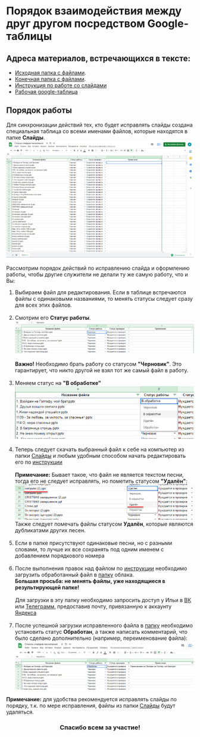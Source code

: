﻿# Порядок взаимодействия между друг другом посредством Google-таблицы

## Адреса материалов, встречающихся в тексте:

- [Исходная папка с файлами](https://disk.yandex.ru/d/bHBqkWu96JfheQ).
- [Конечная папка с файлами](https://disk.yandex.ru/d/ReiOkqfXS3DXiw).
- [Инструкция по работе со слайдами](./slide_editing.md)
- [Рабочая google-таблица](https://docs.google.com/spreadsheets/d/1X98t5UnKPlcsj7Vc_KmZmoFBhndB0eH32p9lJVMdum4/edit#gid=0)

## Порядок работы

Для синхронизации действий тех, кто будет исправлять слайды создана специальная таблица со всеми именами файлов, которые
находятся в папке **Слайды**.
![g-table_view](./imgs/g-table_view.jpg)
<br /><br />
Рассмотрим порядок действий по исправлению слайда и оформлению работы, чтобы другие служители не делали ту же самую
работу, что и Вы:

1. Выбираем файл для редактирования. Если в таблице встречаются файлы с одинаковыми названиями, то менять статусы
   следует сразу для всех этих файлов.
   <br /><br />
0. Смотрим его **Статус работы**.
   <br />
   ![g-table_work_state](./imgs/g-table_work_state.jpg)
   <br /><br />
   **Важно!** Необходимо брать работу со статусом **"Черновик"**. Это гарантирует, что никто другой не взял тот же самый
   файл в работу.
   <br /><br />
0. Меняем статус на **"В обработке"**
   <br />
   ![g-table_set_state.jpg](./imgs/g-table_set_state.jpg)
   <br /><br />
0. Теперь следует скачать выбранный файл к себе на компьютер из папки
   [Слайды](https://disk.yandex.ru/d/bHBqkWu96JfheQ)
   и любым удобным способом начать редактировать его по [инструкции](./slide_editing.md)
   <br /><br />
   **Примечание:** Бывает такое, что файл не является текстом песни, тогда его не следует исправлять, но пометить
   статусом **"Удалён"**:
   <br />
   ![g-table_set_state_del](./imgs/g-table_set_state_del.jpg)
   <br />
   Также следует помечать файлы статусом **Удалён**, которые являются дубликатами других песен.
   <br /><br />
0. Если в папке присутствуют одинаковые песни, но с разными словами, то лучше их все сохранять под одним именем с
   добавлением порядкового номера
   <br /><br />
0. После выполнения правок над файлом по [инструкции](./slide_editing.md)
   необходимо загрузить обработанный файл в [папку](https://disk.yandex.ru/d/ReiOkqfXS3DXiw) облака.
   <br />
   **Большая просьба: не менять файлы, уже находящиеся в результирующей папке!**
   <br /><br />
   Для загрузки в эту папку необходимо запросить доступ у Ильи в [ВК](https://vk.com/kuboork)
   или [Телеграмм](https://t.me/kuboork), предоставив почту, привязанную к аккаунту [Яндекса](https://yandex.ru)
   <br /><br />
0. После успешной загрузки исправленного файла в [папку](https://disk.yandex.ru/d/ReiOkqfXS3DXiw)
   необходимо установить статус **Обработан**, а также написать комментарий, что было сделано дополнительно (например,
   переименование файла):
   <br />
   ![g-table_set_state_done](./imgs/g-table_set_state_done.jpg)

**Примечание:** для удобства рекомендуется исправлять слайды по порядку, т.к. по мере исправления, файлы из
папки [Слайды](https://disk.yandex.ru/d/bHBqkWu96JfheQ) будут удаляться.

### <center>Спасибо всем за участие!</center>